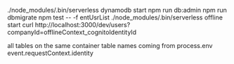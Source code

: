 ./node_modules/.bin/serverless dynamodb start
npm run db:admin
npm run dbmigrate
npm test -- -f entUsrList
./node_modules/.bin/serverless offline start
curl http://localhost:3000/dev/users?companyId=offlineContext_cognitoIdentityId

all tables on the same container
table names coming from process.env
event.requestContext.identity

